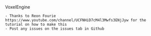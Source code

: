 VoxelEngine

	- Thanks to Reon Fourie https://www.youtube.com/channel/UCFNHiD7cM4l3Mwfs3ENjJyw for the tutorial on how to make this
	- Post any issues on the issues tab in Github
